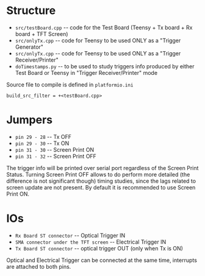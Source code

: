 # Structure
- `src/testBoard.cpp` -- code for the Test Board (Teensy + Tx board + Rx board + TFT Screen)
- `src/onlyTx.cpp` -- code for Teensy to be used ONLY as a "Trigger Generator" 
- `src/onlyTx.cpp` -- code for Teensy to be used ONLY as a "Trigger Receiver/Printer" 
- `doTimestamps.py` -- to be used to study triggers info  produced by either Test Board or Teensy in "Trigger Receiver/Printer" mode

Source file to compile is defined in `platformio.ini`
```
build_src_filter = +<testBoard.cpp>
```

# Jumpers
- `pin 29 - 28` -- Tx OFF
- `pin 29 - 30` -- Tx ON
- `pin 31 - 30` -- Screen Print ON
- `pin 31 - 32` -- Screen Print OFF

The trigger info will be printed over serial port regardless of the Screen Print Status. Turning Screen Print OFF allows to do perform more detailed (the difference is not significant though) timing studies, since the lags related to screen update are not present. By default it is recommended to use Screen Print ON.

# IOs

- `Rx Board ST connector` -- Optical Trigger IN
- `SMA connector under the TFT screen` -- Electrical Trigger IN 
- `Tx Board ST connector` -- optical trigger OUT (only when Tx is ON)   

Optical and Electrical Trigger can be connected at the same time, interrupts are attached to both pins.